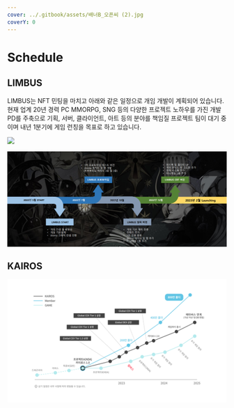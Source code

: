 ```yaml
---
cover: ../.gitbook/assets/배너B_오픈씨 (2).jpg
coverY: 0
---
```


# Schedule

## LIMBUS

LIMBUS는 NFT 민팅을 마치고 아래와 같은 일정으로 개임 개발이 계획되어 있습니다. 현재 업계 20년 경력 PC MMORPG, SNG 등의 다양한 프로젝트 노하우를 가진 개발 PD를 주축으로 기획, 서버, 클라이언트, 아트 등의 분야를 책임질 프로젝트 팀이 대기 중이며 내년 1분기에 게임 런칭을 목표로 하고 있습니다.

![](https://lh6.googleusercontent.com/0TnLt9bBEP7hE6ALTDlNXMwuoOMcud1ekSzgHnBki8lQkjVflYmkFcjuS6iJSlIvzlFYAZ2cyy11cQoH2IqY29uVzwzq0bW8HRHEHXTj1Nmu-T7YVj8A7XAxcFDGvSrifjMaA\_kv)

![](../.gitbook/assets/캡처.PNG)

## KAIROS

![](<../.gitbook/assets/카이로스 로드맵.jpg>)
